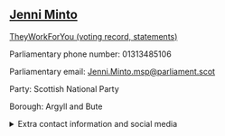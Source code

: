## <a href="https://www.parliament.scot/msps/current-and-previous-msps/jenni-minto">Jenni Minto</a>

<a href="https://www.theyworkforyou.com/mp/26007/jenni_minto">TheyWorkForYou (voting record, statements)</a> 

Parliamentary phone number: 01313485106 

Parliamentary email: Jenni.Minto.msp@parliament.scot 

Party: Scottish National Party 

Borough: Argyll and Bute 

<details><summary>Extra contact information and social media</summary> 
<li>Parliamentary address: The Scottish Parliament, EH99 1SP, Edinburgh</li>
<li>Local office address:</li>
<li>Local office phone number:</li>
<li>Twitter:</li>
<li>Facebook:</li>
<li>Website:</li>
</details>